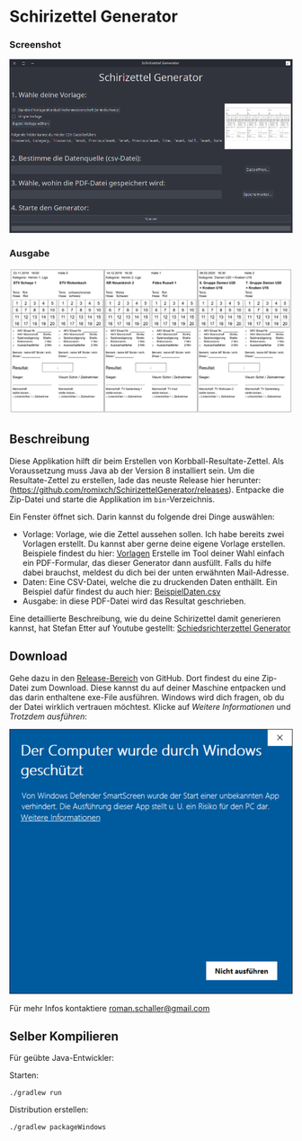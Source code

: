 # Schirizettel Generator

### Screenshot
![Screenshot](Screenshot.png)

### Ausgabe

![Ausgabe](ZettelExample.png)

## Beschreibung

Diese Applikation hilft dir beim Erstellen von Korbball-Resultate-Zettel.
Als Voraussetzung muss Java ab der Version 8 installiert sein. Um die
Resultate-Zettel zu erstellen, lade das neuste Release hier herunter:
(https://github.com/romixch/SchirizettelGenerator/releases).
Entpacke die Zip-Datei und starte die Applikation im `bin`-Verzeichnis.

Ein Fenster öffnet sich. Darin kannst du folgende drei Dinge
auswählen:

- Vorlage:  Vorlage, wie die Zettel aussehen sollen. Ich habe bereits zwei Vorlagen erstellt. 
  Du kannst aber gerne deine eigene Vorlage erstellen. Beispiele findest du hier:
  [Vorlagen](https://github.com/romixch/SchirizettelGenerator/raw/master/src/main/resources/)
  Erstelle im Tool deiner Wahl einfach ein PDF-Formular, das dieser Generator dann ausfüllt. 
  Falls du hilfe dabei brauchst, meldest du dich bei der unten erwähnten Mail-Adresse.
- Daten:   Eine CSV-Datei, welche die zu druckenden Daten enthällt. Ein Beispiel dafür findest du auch hier:
  [BeispielDaten.csv](https://github.com/romixch/SchirizettelGenerator/raw/master/BeispielDaten.csv)
- Ausgabe: in diese PDF-Datei wird das Resultat geschrieben.

Eine detaillierte Beschreibung, wie du deine Schirizettel damit generieren kannst,
hat Stefan Etter auf Youtube gestellt: [Schiedsrichterzettel Generator](https://www.youtube.com/watch?v=OAVRBeTbJpw&feature=youtu.be)

## Download

Gehe dazu in den [Release-Bereich](https://github.com/romixch/SchirizettelGenerator/releases) von GitHub.
Dort findest du eine Zip-Datei zum Download. Diese kannst du auf deiner Maschine entpacken und das 
darin enthaltene exe-File ausführen. Windows wird dich fragen, ob du der Datei wirklich vertrauen
möchtest. Klicke auf *Weitere Informationen* und *Trotzdem ausführen*:

![Unbekannte Applikation](windows_unknown_app.png)

Für mehr Infos kontaktiere roman.schaller@gmail.com

## Selber Kompilieren

Für geübte Java-Entwickler:

Starten:
```shell script
./gradlew run
```

Distribution erstellen:
```shell script
./gradlew packageWindows
```